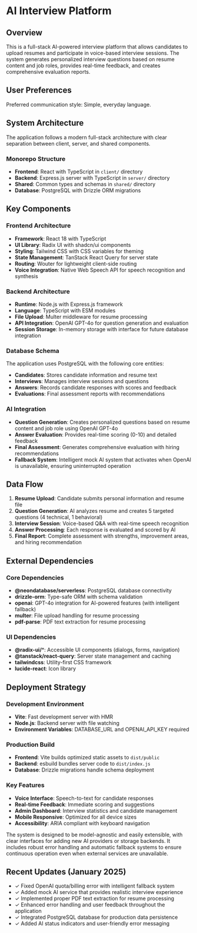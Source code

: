# AI Interview Platform

## Overview

This is a full-stack AI-powered interview platform that allows candidates to upload resumes and participate in voice-based interview sessions. The system generates personalized interview questions based on resume content and job roles, provides real-time feedback, and creates comprehensive evaluation reports.

## User Preferences

Preferred communication style: Simple, everyday language.

## System Architecture

The application follows a modern full-stack architecture with clear separation between client, server, and shared components.

### Monorepo Structure
- **Frontend**: React with TypeScript in `client/` directory
- **Backend**: Express.js server with TypeScript in `server/` directory  
- **Shared**: Common types and schemas in `shared/` directory
- **Database**: PostgreSQL with Drizzle ORM migrations

## Key Components

### Frontend Architecture
- **Framework**: React 18 with TypeScript
- **UI Library**: Radix UI with shadcn/ui components
- **Styling**: Tailwind CSS with CSS variables for theming
- **State Management**: TanStack React Query for server state
- **Routing**: Wouter for lightweight client-side routing
- **Voice Integration**: Native Web Speech API for speech recognition and synthesis

### Backend Architecture
- **Runtime**: Node.js with Express.js framework
- **Language**: TypeScript with ESM modules
- **File Upload**: Multer middleware for resume processing
- **API Integration**: OpenAI GPT-4o for question generation and evaluation
- **Session Storage**: In-memory storage with interface for future database integration

### Database Schema
The application uses PostgreSQL with the following core entities:
- **Candidates**: Stores candidate information and resume text
- **Interviews**: Manages interview sessions and questions
- **Answers**: Records candidate responses with scores and feedback
- **Evaluations**: Final assessment reports with recommendations

### AI Integration
- **Question Generation**: Creates personalized questions based on resume content and job role using OpenAI GPT-4o
- **Answer Evaluation**: Provides real-time scoring (0-10) and detailed feedback
- **Final Assessment**: Generates comprehensive evaluation with hiring recommendations
- **Fallback System**: Intelligent mock AI system that activates when OpenAI is unavailable, ensuring uninterrupted operation

## Data Flow

1. **Resume Upload**: Candidate submits personal information and resume file
2. **Question Generation**: AI analyzes resume and creates 5 targeted questions (4 technical, 1 behavioral)
3. **Interview Session**: Voice-based Q&A with real-time speech recognition
4. **Answer Processing**: Each response is evaluated and scored by AI
5. **Final Report**: Complete assessment with strengths, improvement areas, and hiring recommendation

## External Dependencies

### Core Dependencies
- **@neondatabase/serverless**: PostgreSQL database connectivity
- **drizzle-orm**: Type-safe ORM with schema validation
- **openai**: GPT-4o integration for AI-powered features (with intelligent fallback)
- **multer**: File upload handling for resume processing
- **pdf-parse**: PDF text extraction for resume processing

### UI Dependencies
- **@radix-ui/***: Accessible UI components (dialogs, forms, navigation)
- **@tanstack/react-query**: Server state management and caching
- **tailwindcss**: Utility-first CSS framework
- **lucide-react**: Icon library

## Deployment Strategy

### Development Environment
- **Vite**: Fast development server with HMR
- **Node.js**: Backend server with file watching
- **Environment Variables**: DATABASE_URL and OPENAI_API_KEY required

### Production Build
- **Frontend**: Vite builds optimized static assets to `dist/public`
- **Backend**: esbuild bundles server code to `dist/index.js`
- **Database**: Drizzle migrations handle schema deployment

### Key Features
- **Voice Interface**: Speech-to-text for candidate responses
- **Real-time Feedback**: Immediate scoring and suggestions
- **Admin Dashboard**: Interview statistics and candidate management  
- **Mobile Responsive**: Optimized for all device sizes
- **Accessibility**: ARIA compliant with keyboard navigation

The system is designed to be model-agnostic and easily extensible, with clear interfaces for adding new AI providers or storage backends. It includes robust error handling and automatic fallback systems to ensure continuous operation even when external services are unavailable.

## Recent Updates (January 2025)
- ✓ Fixed OpenAI quota/billing error with intelligent fallback system
- ✓ Added mock AI service that provides realistic interview experience 
- ✓ Implemented proper PDF text extraction for resume processing
- ✓ Enhanced error handling and user feedback throughout the application
- ✓ Integrated PostgreSQL database for production data persistence
- ✓ Added AI status indicators and user-friendly error messaging